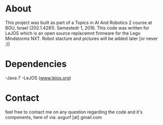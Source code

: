 # About
This project was built as part of a Topics in AI And Robotics 2 course at BGU, Israel (202.1.4281). Semestedr 1, 2016.
This code was written for LeJOS which is an open source replacemnt firmware for the Lego Mindstorms NXT.
Robot stacture and pictures will be added later [or never ;)]

# Dependencies
-Java 7
-LeJOS (www.lejos.org)

# Contact
feel free to contact me on any question regarding the code and it's components, here of via:
avgurf [at] gmail.com
